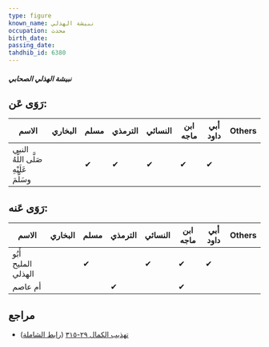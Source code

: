 ```yaml
---
type: figure
known_name: نبيشة الهذلي
occupation: محدث
birth_date:
passing_date:
tahdhib_id: 6380
---
```

##### نبيشة الهذلي الصحابي

## رَوَى عَن:
| الاسم                                  | البخاري | مسلم | الترمذي | النسائي | ابن ماجه | أبي داود | Others |
| -------------------------------------- | ------- | ---- | ------- | ------- | -------- | -------- | ------ |
| النبي صَلَّى اللَّهُ عَلَيْهِ وسَلَّمَ |         | ✔    | ✔       | ✔       | ✔        | ✔        |        |
## رَوَى عَنه:
| الاسم               | البخاري | مسلم | الترمذي | النسائي | ابن ماجه | أبي داود | Others |
| ------------------- | ------- | ---- | ------- | ------- | -------- | -------- | ------ |
| أَبُو المليح الهذلي |         | ✔    |         | ✔       | ✔        | ✔        |        |
| أم عاصم             |         |      | ✔       |         | ✔        |          |        |
## مراجع
- [تهذيب الكمال ٢٩-٣١٥](obsidian://open?vault=Tahdhib-al-Kamal&file=Figures/٦٣٨٠-نبيشة%20الهذلي%20الصحابي) ([رابط الشاملة](https://shamela.ws/book/3722/15886))